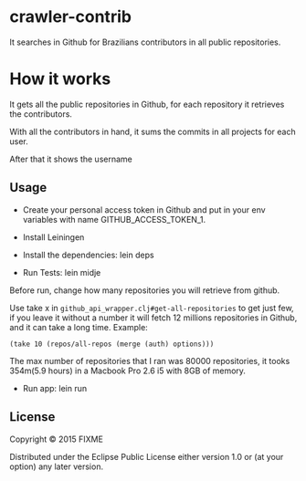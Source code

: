 # crawler-contrib

It searches in Github for Brazilians contributors in all public repositories.

# How it works

It gets all the public repositories in Github, for each repository it retrieves the contributors.

With all the contributors in hand, it sums the commits in all projects for each user. 

After that it shows the username

## Usage
- Create your personal access token in Github and put in your env variables with name GITHUB_ACCESS_TOKEN_1.

- Install Leiningen
- Install the dependencies:
    lein deps
- Run Tests:
    lein midje

Before run, change how many repositories you will retrieve from github. 

Use take x in `github_api_wrapper.clj#get-all-repositories` to get just few, if you leave it without a number it will fetch 12 millions repositories in Github, and it can take a long time.
Example: 
```
(take 10 (repos/all-repos (merge (auth) options)))
```

The max number of repositories that I ran was 80000 repositories, it tooks 354m(5.9 hours) 
in a Macbook Pro 2.6 i5 with 8GB of memory.

- Run app:
   lein run

## License

Copyright © 2015 FIXME

Distributed under the Eclipse Public License either version 1.0 or (at
your option) any later version.
